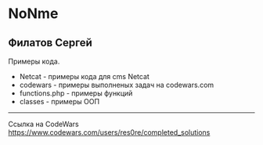 # NoNme
## Филатов Сергей
Примеры кода.
- Netcat - примеры кода для cms Netcat
- codewars - примеры выполненых задач на codewars.com
- functions.php - примеры функций
- classes - примеры ООП
__________________________________________________________
Ссылка на CodeWars
https://www.codewars.com/users/res0re/completed_solutions
